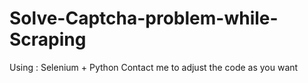 # Solve-Captcha-problem-while-Scraping

Using : Selenium + Python 
Contact me to adjust the code as you want 
